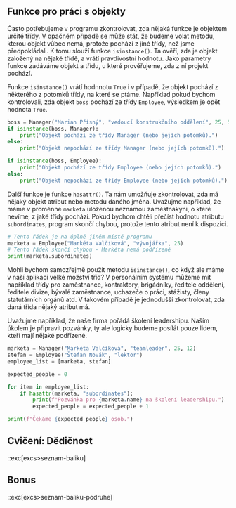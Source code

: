 ## Funkce pro práci s objekty

Často potřebujeme v programu zkontrolovat, zda nějaká funkce je objektem určité třídy. V opačném případě se může stát, že budeme volat metodu, kterou objekt vůbec nemá, protože pochází z jiné třídy, než jsme předpokládali. K tomu slouží funkce `isinstance()`. Ta ověří, zda je objekt založený na nějaké třídě, a vrátí pravdivostní hodnotu. Jako parametry funkce zadáváme objekt a třídu, u které prověřujeme, zda z ní projekt pochází.

Funkce `isinstance()` vrátí hodnnotu `True` i v případě, že objekt pochází z některého z potomků třídy, na které se ptáme. Například pokud bychom kontrolovali, zda objekt `boss` pochází ze třídy `Employee`, výsledkem je opět hodnota `True`.

```python
boss = Manager("Marian Přísný", "vedoucí konstrukčního oddělení", 25, 5)
if isinstance(boss, Manager):
    print("Objekt pochází ze třídy Manager (nebo jejích potomků).")
else:
    print("Objekt nepochází ze třídy Manager (nebo jejích potomků).")

if isinstance(boss, Employee):
    print("Objekt pochází ze třídy Employee (nebo jejích potomků).")
else:
    print("Objekt nepochází ze třídy Employee (nebo jejích potomků).")
```

Další funkce je funkce `hasattr()`. Ta nám umožňuje zkontrolovat, zda má nějaký objekt atribut nebo metodu daného jména. Uvažujme například, že máme v proměnné `marketa` uloženou neznámou zaměstnakyni, o které nevíme, z jaké třídy pochází. Pokud bychom chtěli přečíst hodnotu atributu `subordinates`, program skončí chybou, protože tento atribut není k dispozici.

```py
# Tento řádek je na úplně jiném místě programu
marketa = Employee("Markéta Valčíková", "vývojářka", 25)
# Tento řádek skončí chybou - Markéta nemá podřízené
print(marketa.subordinates)
```

Mohli bychom samozřejmě použít metodu `isinstance()`, co když ale máme v naší aplikaci velké možství tříd? V personálním systému můžeme mít například třídy pro zaměstnance, kontraktory, brigádníky, ředitele oddělení, ředitele divize, bývalé zaměstnance, uchazeče o práci, stážisty, členy statutárních orgánů atd. V takovém případě je jednodušší zkontrolovat, zda daná třída nějaký atribut má.

Uvažujme například, že naše firma pořádá školení leadershipu. Naším úkolem je připravit pozvánky, ty ale logicky budeme posílát pouze lidem, kteří mají nějaké podřízené.

```py
marketa = Manager("Markéta Valčíková", "teamleader", 25, 12)
stefan = Employee("Štefan Novák", "lektor")
employee_list = [marketa, stefan]

expected_people = 0

for item in employee_list:
    if hasattr(marketa, "subordinates"):
        print(f"Pozvánka pro {marketa.name} na školení leadershipu.")
        expected_people = expected_people + 1

print(f"Čekáme {expected_people} osob.")
```

## Cvičení: Dědičnost

::exc[excs>seznam-baliku]

## Bonus

::exc[excs>seznam-baliku-podruhe]
